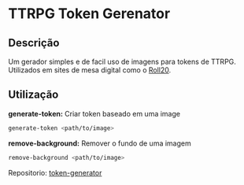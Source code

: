 # TTRPG Token Gerenator

## Descrição
Um gerador simples e de facil uso de imagens para tokens de TTRPG. Utilizados em sites de mesa digital como o [Roll20](https://roll20.net/).

## Utilização
**generate-token:** Criar token baseado em uma image
```bash
generate-token <path/to/image>
```
**remove-background:** Remover o fundo de uma imagem
```bash
remove-background <path/to/image>
```

Repositorio: [token-generator](https://github.com/JoaoMWatson/token-generator)
